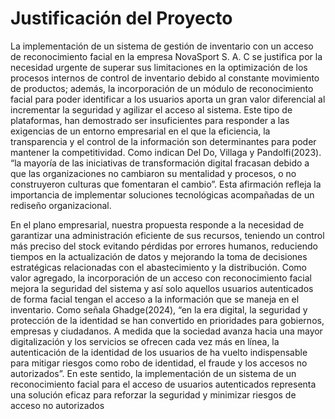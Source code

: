 # Justificación del Proyecto

<p>La implementación de un sistema de gestión de inventario con un acceso de reconocimiento facial en la empresa NovaSport S. A. C se justifica por la necesidad urgente de superar sus limitaciones  en la optimización de los procesos internos de control de inventario debido al constante movimiento de productos; además, la incorporación de un módulo de reconocimiento facial para poder identificar a los usuarios aporta un gran valor diferencial al incrementar la seguridad y agilizar el acceso al sistema. Este tipo de plataformas, han demostrado ser insuficientes para responder a las exigencias de un entorno empresarial en el que la eficiencia, la transparencia y el control de la información son determinantes para poder mantener la competitividad. Como indican Del Do, Villaga y Pandolfi(2023). “la mayoría de las iniciativas de transformación digital fracasan debido a que las organizaciones no cambiaron su mentalidad y procesos, o no construyeron culturas que fomentaran el cambio”. Esta afirmación refleja la importancia de implementar soluciones tecnológicas acompañadas de un rediseño organizacional.</p>

<p>En el plano empresarial, nuestra propuesta responde a la necesidad de garantizar una administración eficiente de sus recursos, teniendo un control más preciso del stock evitando pérdidas por errores humanos, reduciendo tiempos en la actualización de datos y mejorando la toma de decisiones estratégicas relacionadas con el abastecimiento y la distribución.
Como valor agregado, la incorporación de un acceso con reconocimiento facial mejora la seguridad del sistema y así solo aquellos usuarios autenticados de forma facial tengan el acceso a la información que se maneja en el inventario. Como señala Ghadge(2024), “en la era digital, la seguridad y protección de la identidad se han convertido en prioridades para gobiernos, empresas y ciudadanos. A medida que la sociedad avanza hacia una mayor digitalización y los servicios se ofrecen cada vez más en línea, la autenticación de la identidad de los usuarios de ha vuelto indispensable para mitigar riesgos como robo de identidad, el fraude y los accesos no autorizados”. En este sentido, la implementación de un sistema de un reconocimiento facial para el acceso de usuarios autenticados representa una solución eficaz para reforzar la seguridad y minimizar riesgos de acceso no autorizados</p>
